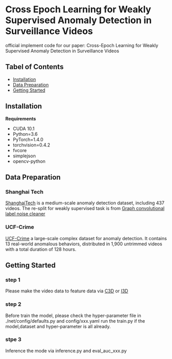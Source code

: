 # Cross Epoch Learning for Weakly Supervised Anomaly Detection in Surveillance Videos
official implement code for our paper:
Cross-Epoch Learning for Weakly Supervised Anomaly Detection in Surveillance Videos



## Tabel of Contents
* [Installation](#installation)
* [Data Preparation](#data-preparation)
* [Getting Started](#getting-started)


## Installation
**Requirements**

* CUDA 10.1
* Python=3.6
* PyTorch=1.4.0
* torchvision=0.4.2
* fvcore 
* simplejson
* opencv-python

## Data Preparation
### Shanghai Tech
[ShanghaiTech](https://svip-lab.github.io/datasets.html) is a medium-scale anomaly detection dataset, including 437 videos.
The re-split for weakly supervised task is from [Graph convolutional label noise cleaner](https://arxiv.org/abs/1903.07256)

### UCF-Crime
[UCF-Crime](https://webpages.uncc.edu/cchen62/dataset.html)
a large-scale complex dataset for anomaly detection. 
It contains 13 real-world anomalous behaviors, distributed in 1,900 untrimmed videos with a total duration of 128 hours.


## Getting Started
### step 1
Please make the video data to feature data via [C3D](https://github.com/DavideA/c3d-pytorch) or [I3D](https://github.com/piergiaj/pytorch-i3d)

### step 2 
Before train the model, please check the hyper-parameter file in ./net/config/defaults.py and config/xxx.yaml 
run the train.py if the model,dataset and hyper-parameter is all already. 

### stpe 3 
Inference the mode via inference.py and eval_auc_xxx.py 

